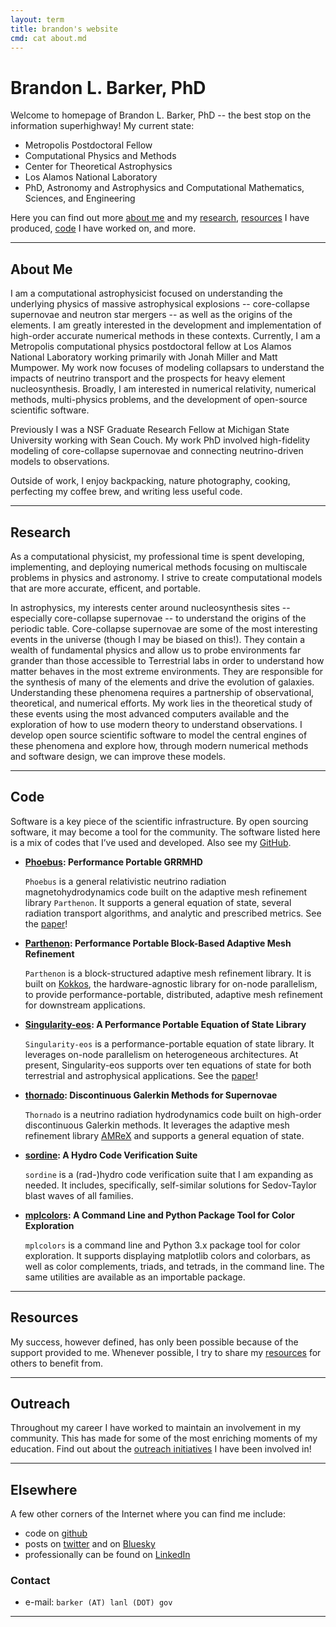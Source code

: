 ```yaml
---
layout: term
title: brandon's website
cmd: cat about.md
---
```


# Brandon L. Barker, PhD

Welcome to homepage of Brandon L. Barker, PhD -- the best stop on the information superhighway!
My current state:

- Metropolis Postdoctoral Fellow
- Computational Physics and Methods
- Center for Theoretical Astrophysics
- Los Alamos National Laboratory
- PhD, Astronomy and Astrophysics and Computational Mathematics, Sciences, and Engineering

Here you can find out more [about me](#about-me) and my [research](#research), [resources](resources) I
have produced, [code](#code) I have worked on, and more.

* * *

## About Me
I am a computational astrophysicist focused on understanding the underlying physics 
of massive astrophysical explosions -- core-collapse supernovae and neutron star mergers -- as
well as the origins of the elements. I am greatly interested in the development and 
implementation of high-order accurate numerical methods in these contexts.
Currently, I am a Metropolis computational physics postdoctoral fellow at Los Alamos National Laboratory 
working primarily with Jonah Miller and Matt Mumpower.
My work now focuses of modeling collapsars to understand the impacts of neutrino transport and the
prospects for heavy element nucleosynthesis.
Broadly, I am interested in numerical relativity, 
numerical methods, multi-physics problems, and the development of open-source scientific software. 

Previously I was a NSF Graduate Research Fellow at Michigan State University working with Sean Couch. 
My work PhD involved high-fidelity modeling of core-collapse supernovae and connecting neutrino-driven 
models to observations.
 

Outside of work, I enjoy backpacking, nature photography, cooking, perfecting my coffee brew, 
and writing less useful code.

* * *

## Research
As a computational physicist, my professional time is spent developing, implementing, and deploying 
numerical methods focusing on multiscale problems in physics and astronomy. I strive to create computational 
models that are more accurate, efficent, and portable.  

In astrophysics, my interests center around nucleosynthesis sites -- especially core-collapse supernovae -- 
to understand the origins of the periodic table.
Core-collapse supernovae are some of the most interesting events in the universe (though I may be biased on this!). 
They contain a wealth of fundamental physics and allow us to probe environments far grander than those accessible to 
Terrestrial labs in order to understand how matter behaves in the most extreme environments. They are responsible 
for the synthesis of many of the elements and drive the evolution of galaxies. 
Understanding these phenomena requires a partnership of observational, theoretical, and numerical efforts. 
My work lies in the theoretical study of these events using the most advanced computers available and the 
exploration of how to use modern theory to understand observations. I develop open source scientific software 
to model the central engines of these phenomena and explore how, 
through modern numerical methods and software design, we can improve these models.

* * *

## Code

Software is a key piece of the scientific infrastructure. By open sourcing software, it may become a tool for the community. 
The software listed here is a mix of codes that I’ve used and developed. Also see my [GitHub](https://github.com/astrobarker).

+ **[Phoebus][phoebus]: Performance Portable GRRMHD**

  `Phoebus` is a general relativistic neutrino radiation magnetohydrodynamics code built on the adaptive mesh refinement library `Parthenon`. 
  It supports a general equation of state, several radiation transport algorithms, and analytic and prescribed metrics.
  See the [paper][phoebus-paper]!

+ **[Parthenon][parthenon]: Performance Portable Block-Based Adaptive Mesh Refinement**

  `Parthenon` is a block-structured adaptive mesh refinement library. It is built on [Kokkos], the hardware-agnostic library for on-node parallelism, 
  to provide performance-portable, distributed, adaptive mesh refinement for downstream applications.

+ **[Singularity-eos][singularity-eos]: A Performance Portable Equation of State Library**

  `Singularity-eos` is a performance-portable equation of state library. It leverages on-node parallelism on heterogeneous architectures. 
  At present, Singularity-eos supports over ten equations of state for both terrestrial and astrophysical applications.
  See the [paper][singularity-eos-paper]!

+ **[thornado][thornado]: Discontinuous Galerkin Methods for Supernovae**

  `Thornado` is a neutrino radiation hydrodynamics code built on high-order discontinuous Galerkin methods. 
  It leverages the adaptive mesh refinement library [AMReX](https://amrex-codes.github.io/amrex/) and supports a general equation of state.

+ **[sordine][sordine]: A Hydro Code Verification Suite**

  `sordine` is a (rad-)hydro code verification suite that I am expanding as needed. It includes, specifically, 
  self-similar solutions for Sedov-Taylor blast waves of all families.

+ **[mplcolors][mplcolors]: A Command Line and Python Package Tool for Color Exploration**

  `mplcolors` is a command line and Python 3.x package tool for color exploration. 
  It supports displaying matplotlib colors and colorbars, as well as color complements, triads, and tetrads, in the command line. 
  The same utilities are available as an importable package.

[phoebus]: https://github.com/lanl/phoebus
[phoebus-paper]: https://ui.adsabs.harvard.edu/abs/2024arXiv241009146B/abstract
[parthenon]: https://github.com/parthenon-hpc-lab/parthenon
[singularity-eos]: https://github.com/lanl/singularity-eos
[singularity-eos-paper]: https://doi.org/10.21105/joss.06805 
[thornado]: https://github.com/endeve/thornado
[sordine]: https://github.com/astrobarker/sistrum
[mplcolors]: https://github.com/astrobarker/mplcolors
[kokkos]: https://github.com/kokkos/kokkos

* * *

## Resources
My success, however defined, has only been possible because of the support provided to me.
Whenever possible, I try to share my [resources](resources) for others to benefit from.

* * *

## Outreach

Throughout my career I have worked to maintain an involvement in my community. 
This has made for some of the most enriching moments of my education. 
Find out about the [outreach initiatives](outreach) I have been involved in!

* * *

## Elsewhere

A few other corners of the Internet where you can find me include:

+ code on <a class = "dir" href="https://github.com/astrobarker">github</a>
+ posts on <a class = "dir" href = "https://twitter.com/astrobarker">twitter</a>
  and on <a class = "dir" href = "https://bsky.app/profile/astrobarker.bsky.social">Bluesky</a>
+ professionally can be found on <a class = "dir" href = "https://www.linkedin.com/in/brandon-barker-551426116/">LinkedIn</a>

### Contact

+ e-mail:<!--  barker (AT) lanl (DOT) gov or --> `barker (AT) lanl (DOT) gov`

* * *
